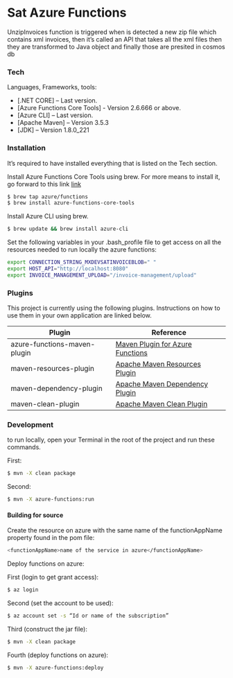 # Sat Azure Functions

UnzipInvoices function is triggered when is detected a new zip file which contains xml invoices, then it’s called an API that takes all the xml files then they are transformed to  Java object and finally those are presited in cosmos db

 
### Tech

Languages, Frameworks, tools:

* [.NET CORE] – Last version.
* [Azure Functions Core Tools] - Version 2.6.666 or above.
* [Azure CLI] – Last version.
* [Apache Maven] – Version 3.5.3  
* [JDK] – Version 1.8.0_221

### Installation

It’s required to have installed everything that is listed on the Tech section.

Install Azure Functions Core Tools using brew. For more means to install it, go forward to this link [link]( https://docs.microsoft.com/en-us/azure/azure-functions/functions-run-local)

```sh
$ brew tap azure/functions
$ brew install azure-functions-core-tools
```

Install Azure CLI using brew.

```sh
$ brew update && brew install azure-cli
```

Set the following variables in your .bash_profile file to get access on all the resources needed to run locally the azure functions:

```sh
export CONNECTION_STRING_MXDEVSATINVOICEBLOB=" "
export HOST_API="http://localhost:8080"
export INVOICE_MANAGEMENT_UPLOAD="/invoice-management/upload"
```

### Plugins

This project is currently using the following plugins. Instructions on how to use them in your own application are linked below.

| Plugin | Reference |
| ------ | ------ |
| azure-functions-maven-plugin| [Maven Plugin for Azure Functions]( https://docs.microsoft.com/en-us/java/api/overview/azure/maven/azure-functions-maven-plugin/readme?view=azure-java-stable) |
| maven-resources-plugin| [Apache Maven Resources Plugin]( https://maven.apache.org/plugins/maven-resources-plugin/) |
| maven-dependency-plugin | [Apache Maven Dependency Plugin]( https://maven.apache.org/plugins/maven-dependency-plugin/) |
| maven-clean-plugin| [Apache Maven Clean Plugin]( https://maven.apache.org/plugins/maven-clean-plugin/) |
### Development

to run locally, open your Terminal in the root of the project and run these commands.

First:
```sh
$ mvn -X clean package 
```

Second:
```sh
$ mvn -X azure-functions:run
```
#### Building for source

Create the resource on azure with the same name of the functionAppName property found in the pom file:

```sh
<functionAppName>name of the service in azure</functionAppName>
```

Deploy functions on azure:

First (login to get grant access):
```sh
$ az login
```
Second (set the account to be used):
```sh
$ az account set -s “Id or name of the subscription”
```
Third (construct the jar file):
```sh
$ mvn -X clean package 
```
Fourth (deploy functions on azure):
```sh
$ mvn -X azure-functions:deploy
```
